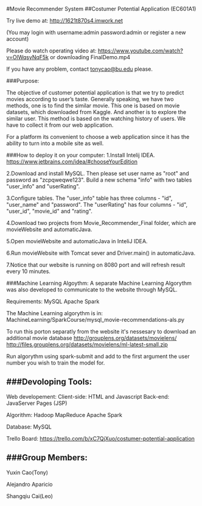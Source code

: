 #Movie Recommender System
##Costumer Potential Application (EC601A1)

Try live demo at: http://1621t870s4.imwork.net

(You may login with username:admin password:admin or register a new account)

Please do watch operating video at: https://www.youtube.com/watch?v=OlWqsyNqF5k 
or downloading FinalDemo.mp4

If you have any problem, contact tonycao@bu.edu please.

###Purpose:

The objective of customer potential application is that we try to predict movies according to user’s taste. Generally speaking, we have two methods, one is to find the similar movie. This one is based on movie datasets,  which downloaded from Kaggle. And another is to explore the similar user. This method is based on the watching history of users. We have to collect it from our web application.

For a platform its convenient to choose a web application since it has the ability to turn into a mobile site as well.

###How to deploy it on your computer:
1.Install Intelij IDEA. https://www.jetbrains.com/idea/#chooseYourEdition

2.Download and install MySQL. Then please set user name as "root" and password as "zcpqweqwe123". Build a new schema "info" with two tables "user_info" and "userRating".

3.Configure tables. The "user_info" table has three columns - "id", "user_name" and "password". The "userRating" has four columns - "id", "user_id", "movie_id" and "rating".

4.Download two projects from Movie_Recommender_Final folder, which are movieWebsite and automaticJava.

5.Open movieWebsite and automaticJava in InteliJ IDEA.

6.Run movieWebsite with Tomcat sever and Driver.main() in automaticJava.

7.Notice that our website is running on 8080 port and will refresh result every 10 minutes.

###Machine Learning Algoythm:
A separate Machine Learning Algorythm was also developed to communicate to the website through MySQL.

Requirements:
MySQL
Apache Spark

The Machine Learning algorythm is in: MachineLearning/SparkCourse/mysql_movie-recommendations-als.py

To run this porton separatly from the website it's nessesary to download an additional movie database 
http://grouplens.org/datasets/movielens/
http://files.grouplens.org/datasets/movielens/ml-latest-small.zip

Run algorythm using spark-submit and add to the first argument the user number you wish to train the model for.

###Devoloping Tools:
-------------------
Web developement:
Client-side: HTML and Javascript
Back-end: JavaServer Pages (JSP)

Algorithm:
Hadoop MapReduce 
Apache Spark

Database:
MySQL

Trello Board:
https://trello.com/b/xC7QjXuo/costumer-potential-application

###Group Members:
-------------------
Yuxin Cao(Tony)

Alejandro Aparicio

Shangqiu Cai(Leo)




